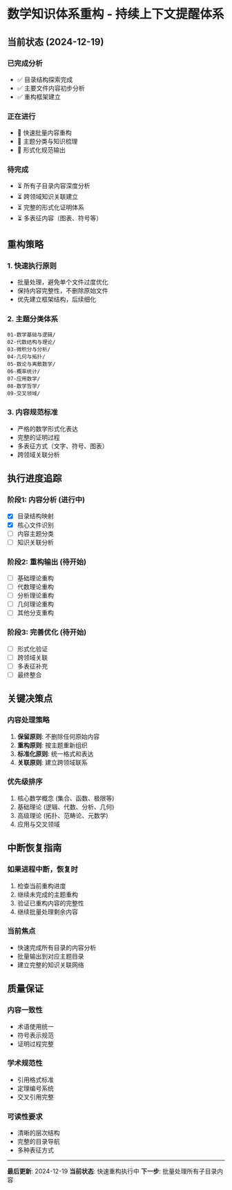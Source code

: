 # 数学知识体系重构 - 持续上下文提醒体系

## 当前状态 (2024-12-19)

### 已完成分析

- ✅ 目录结构探索完成
- ✅ 主要文件内容初步分析
- ✅ 重构框架建立

### 正在进行

- 🔄 快速批量内容重构
- 🔄 主题分类与知识梳理
- 🔄 形式化规范输出

### 待完成

- ⏳ 所有子目录内容深度分析
- ⏳ 跨领域知识关联建立
- ⏳ 完整的形式化证明体系
- ⏳ 多表征内容（图表、符号等）

## 重构策略

### 1. 快速执行原则

- 批量处理，避免单个文件过度优化
- 保持内容完整性，不删除原始文件
- 优先建立框架结构，后续细化

### 2. 主题分类体系

```
01-数学基础与逻辑/
02-代数结构与理论/
03-微积分与分析/
04-几何与拓扑/
05-数论与离散数学/
06-概率统计/
07-应用数学/
08-数学哲学/
09-交叉领域/
```

### 3. 内容规范标准

- 严格的数学形式化表达
- 完整的证明过程
- 多表征方式（文字、符号、图表）
- 跨领域关联分析

## 执行进度追踪

### 阶段1: 内容分析 (进行中)

- [x] 目录结构映射
- [x] 核心文件识别
- [ ] 内容主题分类
- [ ] 知识关联分析

### 阶段2: 重构输出 (待开始)

- [ ] 基础理论重构
- [ ] 代数理论重构
- [ ] 分析理论重构
- [ ] 几何理论重构
- [ ] 其他分支重构

### 阶段3: 完善优化 (待开始)

- [ ] 形式化验证
- [ ] 跨领域关联
- [ ] 多表征补充
- [ ] 最终整合

## 关键决策点

### 内容处理策略

1. **保留原则**: 不删除任何原始内容
2. **重构原则**: 按主题重新组织
3. **标准化原则**: 统一格式和表达
4. **关联原则**: 建立跨领域联系

### 优先级排序

1. 核心数学概念 (集合、函数、极限等)
2. 基础理论 (逻辑、代数、分析、几何)
3. 高级理论 (拓扑、范畴论、元数学)
4. 应用与交叉领域

## 中断恢复指南

### 如果进程中断，恢复时

1. 检查当前重构进度
2. 继续未完成的主题重构
3. 验证已重构内容的完整性
4. 继续批量处理剩余内容

### 当前焦点

- 快速完成所有目录的内容分析
- 批量输出到对应主题目录
- 建立完整的知识关联网络

## 质量保证

### 内容一致性

- 术语使用统一
- 符号表示规范
- 证明过程完整

### 学术规范性

- 引用格式标准
- 定理编号系统
- 交叉引用完整

### 可读性要求

- 清晰的层次结构
- 完整的目录导航
- 多种表征方式

---
**最后更新**: 2024-12-19
**当前状态**: 快速重构执行中
**下一步**: 批量处理所有子目录内容
